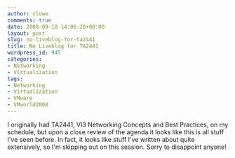 ```yaml
---
author: slowe
comments: true
date: 2008-09-18 14:06:20+00:00
layout: post
slug: no-liveblog-for-ta2441
title: No Liveblog for TA2441
wordpress_id: 945
categories:
- Networking
- Virtualization
tags:
- Networking
- Virtualization
- VMware
- VMworld2008
---
```


I originally had TA2441, VI3 Networking Concepts and Best Practices, on my schedule, but upon a close review of the agenda it looks like this is all stuff I've seen before. In fact, it looks like stuff I've written about quite extensively, so I'm skipping out on this session. Sorry to disappoint anyone!
